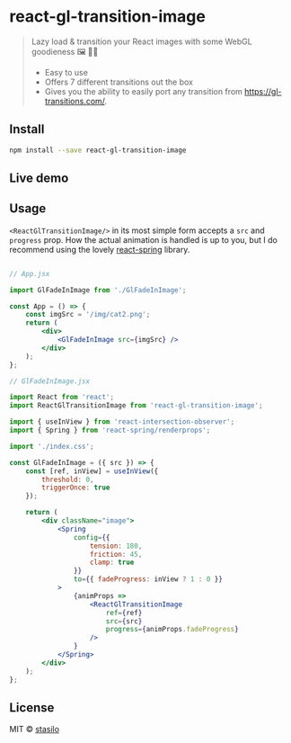 # react-gl-transition-image

> Lazy load & transition your React images with some WebGL goodieness  🖼️ 🎨🎉
> - Easy to use
> - Offers 7 different transitions out the box
> - Gives you the ability to easily port any transition from https://gl-transitions.com/.

## Install

```bash
npm install --save react-gl-transition-image
```

## Live demo


## Usage
`<ReactGlTransitionImage/>` in its most simple form accepts a `src` and `progress` prop. How the actual animation is handled is up to you, but I do recommend using the lovely [react-spring](https://www.react-spring.io/) library.


```jsx

// App.jsx

import GlFadeInImage from './GlFadeInImage';

const App = () => {
    const imgSrc = '/img/cat2.png';
    return (
        <div>
            <GlFadeInImage src={imgSrc} />
        </div>
    );
};

// GlFadeInImage.jsx

import React from 'react';
import ReactGlTransitionImage from 'react-gl-transition-image';

import { useInView } from 'react-intersection-observer';
import { Spring } from 'react-spring/renderprops';

import './index.css';

const GlFadeInImage = ({ src }) => {
    const [ref, inView] = useInView({
        threshold: 0,
        triggerOnce: true
    });

    return (
        <div className="image">
            <Spring
                config={{
                    tension: 180,
                    friction: 45,
                    clamp: true
                }}
                to={{ fadeProgress: inView ? 1 : 0 }}
            >
                {animProps =>
                    <ReactGlTransitionImage
                        ref={ref}
                        src={src}
                        progress={animProps.fadeProgress}
                    />
                }
            </Spring>
        </div>
    );
};
```

## License

MIT © [stasilo](https://github.com/stasilo)
